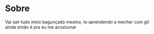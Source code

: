 # **Sobre**

Vai sair tudo meio bagunçado mesmo, to aprendendo a mecher com git ainda então é pra eu me acostumar
